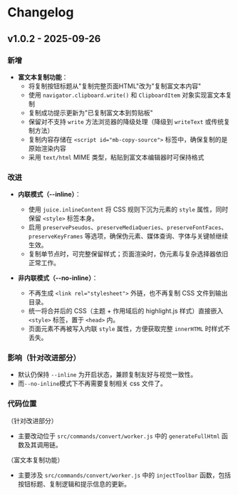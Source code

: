 # Changelog

## v1.0.2 - 2025-09-26

### 新增
- **富文本复制功能**：
  - 将复制按钮标题从"复制完整页面HTML"改为"复制富文本内容"
  - 使用 `navigator.clipboard.write()` 和 `ClipboardItem` 对象实现富文本复制
  - 复制成功提示更新为"已复制富文本到剪贴板"
  - 保留对不支持 `write` 方法浏览器的降级处理（降级到 `writeText` 或传统复制方法）
  - 复制内容存储在 `<script id="mb-copy-source">` 标签中，确保复制的是原始渲染内容
  - 采用 `text/html` MIME 类型，粘贴到富文本编辑器时可保持格式

### 改进
- **内联模式（--inline）**：
  - 使用 `juice.inlineContent` 将 CSS 规则下沉为元素的 `style` 属性，同时保留 `<style>` 标签本身。
  - 启用 `preservePseudos`、`preserveMediaQueries`、`preserveFontFaces`、`preserveKeyFrames` 等选项，确保伪元素、媒体查询、字体与关键帧继续生效。
  - 复制单节点时，可完整保留样式；页面渲染时，伪元素与复杂选择器依旧正常工作。

- **非内联模式（--no-inline）**：
  - 不再生成 `<link rel="stylesheet">` 外链，也不再复制 CSS 文件到输出目录。
  - 统一将合并后的 CSS（主题 + 作用域后的 highlight.js 样式）直接嵌入 `<style>` 标签，置于 `<head>` 内。
  - 页面元素不再被写入内联 `style` 属性，方便获取完整 `innerHTML` 时样式不丢失。

### 影响（针对改进部分）
- 默认仍保持 `--inline` 为开启状态，兼顾复制友好与视觉一致性。
- 而`--no-inline`模式下不再需要复制相关 css 文件了。

### 代码位置
（针对改进部分）
- 主要改动位于 `src/commands/convert/worker.js` 中的 `generateFullHtml` 函数及其调用链。

（富文本复制功能）
- 主要涉及 `src/commands/convert/worker.js` 中的 `injectToolbar` 函数，包括按钮标题、复制逻辑和提示信息的更新。